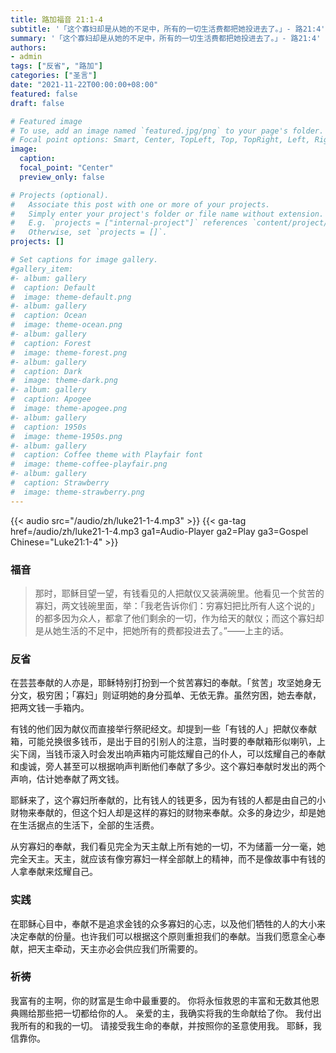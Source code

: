 ```yaml
---
title: 路加福音 21:1-4
subtitle: '「这个寡妇却是从她的不足中，所有的一切生活费都把她投进去了。」- 路21:4'
summary: '「这个寡妇却是从她的不足中，所有的一切生活费都把她投进去了。」- 路21:4'
authors:
- admin
tags: ["反省", "路加"]
categories: ["圣言"]
date: "2021-11-22T00:00:00+08:00"
featured: false
draft: false

# Featured image
# To use, add an image named `featured.jpg/png` to your page's folder.
# Focal point options: Smart, Center, TopLeft, Top, TopRight, Left, Right, BottomLeft, Bottom, BottomRight
image:
  caption:
  focal_point: "Center"
  preview_only: false

# Projects (optional).
#   Associate this post with one or more of your projects.
#   Simply enter your project's folder or file name without extension.
#   E.g. `projects = ["internal-project"]` references `content/project/deep-learning/index.md`.
#   Otherwise, set `projects = []`.
projects: []

# Set captions for image gallery.
#gallery_item:
#- album: gallery
#  caption: Default
#  image: theme-default.png
#- album: gallery
#  caption: Ocean
#  image: theme-ocean.png
#- album: gallery
#  caption: Forest
#  image: theme-forest.png
#- album: gallery
#  caption: Dark
#  image: theme-dark.png
#- album: gallery
#  caption: Apogee
#  image: theme-apogee.png
#- album: gallery
#  caption: 1950s
#  image: theme-1950s.png
#- album: gallery
#  caption: Coffee theme with Playfair font
#  image: theme-coffee-playfair.png
#- album: gallery
#  caption: Strawberry
#  image: theme-strawberry.png
---
```


{{< audio src="/audio/zh/luke21-1-4.mp3" >}}
{{< ga-tag href=/audio/zh/luke21-1-4.mp3 ga1=Audio-Player ga2=Play ga3=Gospel Chinese="Luke21:1-4" >}}

### 福音
> 那时，耶稣目望一望，有钱看见的人把献仪又装满碗里。他看见一个贫苦的寡妇，两文钱碗里面，举：「我老告诉你们：穷寡妇把比所有人这个说的」 的都多因为众人，都拿了他们剩余的一切，作为给天的献仪；而这个寡妇却是从她生活的不足中，把她所有的费都投进去了。”——上主的话。

### 反省
在芸芸奉献的人亦是，耶稣特别打扮到一个贫苦寡妇的奉献。「贫苦」攻坚她身无分文，极穷困；「寡妇」则证明她的身分孤单、无依无靠。虽然穷困，她去奉献，把两文钱一手箱内。

有钱的他们因为献仪而直接举行祭祀经文。却提到一些「有钱的人」把献仪奉献箱，可能兑换很多钱币，是出于目的引别人的注意，当时要的奉献箱形似喇叭，上尖下阔，当钱币滚入时会发出响声箱内可能炫耀自己的仆人，可以炫耀自己的奉献和虔诚，旁人甚至可以根据响声判断他们奉献了多少。这个寡妇奉献时发出的两个声响，估计她奉献了两文钱。

耶稣来了，这个寡妇所奉献的，比有钱人的钱更多，因为有钱的人都是由自己的小财物来奉献的，但这个妇人却是这样的寡妇的财物来奉献。众多的身边少，却是她在生活据点的生活下，全部的生活费。

从穷寡妇的奉献，我们看见完全为天主献上所有她的一切，不为储蓄一分一毫，她完全天主。天主，就应该有像穷寡妇一样全部献上的精神，而不是像故事中有钱的人拿奉献来炫耀自己。

### 实践
在耶稣心目中，奉献不是追求金钱的众多寡妇的心志，以及他们牺牲的人的大小来决定奉献的份量。也许我们可以根据这个原则重担我们的奉献。当我们愿意全心奉献，把天主牵动，天主亦必会供应我们所需要的。

### 祈祷
我富有的主啊，你的财富是生命中最重要的。 你将永恒救恩的丰富和无数其他恩典赐给那些把一切都给你的人。 亲爱的主，我确实将我的生命献给了你。 我付出我所有的和我的一切。 请接受我生命的奉献，并按照你的圣意使用我。 耶稣，我信靠你。
